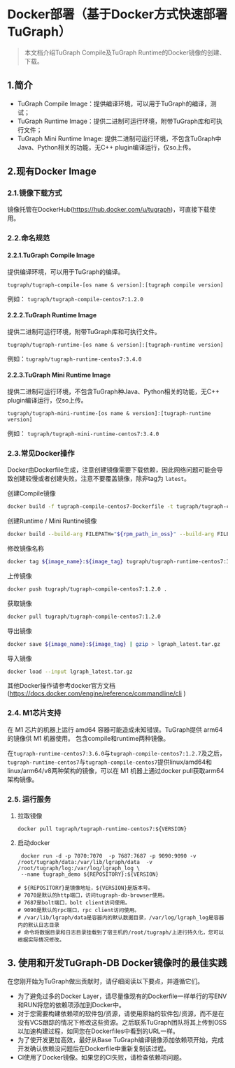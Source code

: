# Docker部署（基于Docker方式快速部署TuGraph）

>本文档介绍TuGraph Compile及TuGraph Runtime的Docker镜像的创建、下载。

## 1.简介

- TuGraph Compile Image：提供编译环境，可以用于TuGraph的编译，测试；
- TuGraph Runtime Image：提供二进制可运行环境，附带TuGraph库和可执行文件；
- TuGraph Mini Runtime Image: 提供二进制可运行环境，不包含TuGraph中Java、Python相关的功能，无C++ plugin编译运行，仅so上传。

## 2.现有Docker Image

### 2.1.镜像下载方式

镜像托管在DockerHub(https://hub.docker.com/u/tugraph)，可直接下载使用。

### 2.2.命名规范

#### 2.2.1.TuGraph Compile Image

提供编译环境，可以用于TuGraph的编译。

`tugraph/tugraph-compile-[os name & version]:[tugraph compile version]`

例如： `tugraph/tugraph-compile-centos7:1.2.0`

#### 2.2.2.TuGraph Runtime Image

提供二进制可运行环境，附带TuGraph库和可执行文件。

`tugraph/tugraph-runtime-[os name & version]:[tugraph-runtime version]`

例如：`tugraph/tugraph-runtime-centos7:3.4.0`

#### 2.2.3.TuGraph Mini Runtime Image

提供二进制可运行环境，不包含TuGraph种Java、Python相关的功能，无C++ plugin编译运行，仅so上传。

`tugraph/tugraph-mini-runtime-[os name & version]:[tugraph-runtime version]`

例如： `tugraph/tugraph-mini-runtime-centos7:3.4.0`

### 2.3.常见Docker操作

Docker由Dockerfile生成，注意创建镜像需要下载依赖，因此网络问题可能会导致创建较慢或者创建失败。注意不要覆盖镜像，除非tag为 `latest`。

创建Compile镜像
```bash
docker build -f tugraph-compile-centos7-Dockerfile -t tugraph/tugraph-compile-centos7:1.2.0 .
```

创建Runtime / Mini Runtine镜像
```bash
docker build --build-arg FILEPATH="${rpm_path_in_oss}" --build-arg FILENAME="${rpm_name}" -f tugraph-compile-centos7-Dockerfile -t tugraph/tugraph-runtime-centos7:1.2.0 .
```

修改镜像名称
```bash
docker tag ${image_name}:${image_tag} tugraph/tugraph-runtime-centos7:3.3.0
```

上传镜像
```bash
docker push tugraph/tugraph-compile-centos7:1.2.0 .
```

获取镜像
```bash
docker pull tugraph/tugraph-compile-centos7:1.2.0
```

导出镜像
```bash
docker save ${image_name}:${image_tag} | gzip > lgraph_latest.tar.gz
```

导入镜像
```bash
docker load --input lgraph_latest.tar.gz
```

其他Docker操作请参考docker官方文档(https://docs.docker.com/engine/reference/commandline/cli )


### 2.4. M1芯片支持

在 M1 芯片的机器上运行 amd64 容器可能造成未知错误。TuGraph提供 arm64 的镜像供 M1 机器使用。
包含compile和runtime两种镜像。

在`tugraph-runtime-centos7:3.6.0`与`tugraph-compile-centos7:1.2.7`及之后，`tugraph-runtime-centos7`与`tugraph-compile-centos7`提供linux/amd64和linux/arm64/v8两种架构的镜像，可以在 M1 机器上通过docker pull获取arm64架构镜像。

### 2.5. 运行服务

1. 拉取镜像
   ```shell
   docker pull tugraph/tugraph-runtime-centos7:${VERSION}
   ```

2. 启动docker

   ```shell
    docker run -d -p 7070:7070  -p 7687:7687 -p 9090:9090 -v /root/tugraph/data:/var/lib/lgraph/data  -v /root/tugraph/log:/var/log/lgraph_log \
    --name tugraph_demo ${REPOSITORY}:${VERSION}
   
   # ${REPOSITORY}是镜像地址，${VERSION}是版本号。
   # 7070是默认的http端口，访问tugraph-db-browser使用。   
   # 7687是bolt端口，bolt client访问使用。
   # 9090是默认的rpc端口，rpc client访问使用。
   # /var/lib/lgraph/data是容器内的默认数据目录，/var/log/lgraph_log是容器内的默认日志目录
   # 命令将数据目录和日志目录挂载到了宿主机的/root/tugraph/上进行持久化，您可以根据实际情况修改。
   ```

## 3. 使用和开发TuGraph-DB Docker镜像时的最佳实践

在您刚开始为TuGraph做出贡献时，请仔细阅读以下要点，并遵循它们。

- 为了避免过多的Docker Layer，请尽量像现有的Dockerfile一样单行的写ENV和RUN将您的依赖项添加到Docker中。
- 对于您需要构建依赖项的软件包/资源，请使用原始的软件包/资源，而不是在没有VCS跟踪的情况下修改这些资源。之后联系TuGraph团队将其上传到OSS以加速构建过程，如同您在Dockerfiles中看到的URL一样。
- 为了使开发更加高效，最好从Base TuGraph编译镜像添加依赖项开始，完成开发确认依赖没问题后在Dockerfile中重新复制该过程。
- CI使用了Docker镜像。如果您的CI失败，请检查依赖项问题。